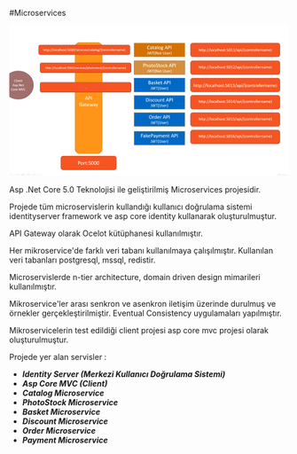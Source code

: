 #Microservices

![](ScreenShots/Microservices.png)

Asp .Net Core 5.0 Teknolojisi ile geliştirilmiş Microservices projesidir. 

Projede tüm microservislerin kullandığı kullanıcı doğrulama sistemi identityserver framework ve asp core identity kullanarak oluşturulmuştur.

API Gateway olarak Ocelot kütüphanesi kullanılmıştır.

Her mikroservice'de farklı veri tabanı kullanılmaya çalışılmıştır. Kullanılan veri tabanları postgresql, mssql, redistir.

Microservislerde n-tier architecture, domain driven design mimarileri kullanılmıştır.

Mikroservice'ler arası senkron ve asenkron iletişim üzerinde durulmuş ve örnekler gerçekleştirilmiştir. Eventual
Consistency uygulamaları yapılmıştır.

Mikroservicelerin test edildiği client projesi asp core mvc projesi olarak oluşturulmuştur.

Projede yer alan servisler : 

- ***Identity Server (Merkezi Kullanıcı Doğrulama Sistemi)***
- ***Asp Core MVC (Client)***
- ***Catalog Microservice***
- ***PhotoStock Microservice***
- ***Basket Microservice***
- ***Discount Microservice***
- ***Order Microservice***
- ***Payment Microservice***


